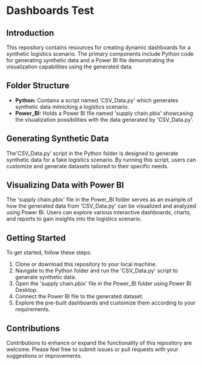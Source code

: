 # Dashboards Test

## Introduction

This repository contains resources for creating dynamic dashboards for a synthetic logistics scenario. 
The primary components include Python code for generating synthetic data and a Power BI file demonstrating the visualization capabilities using the generated data.

## Folder Structure

- **Python:** Contains a script named 'CSV_Data.py' which generates synthetic data mimicking a logistics scenario.
- **Power_BI:** Holds a Power BI file named 'supply chain.pbix' showcasing the visualization possibilities with the data generated by 'CSV_Data.py'.

## Generating Synthetic Data

The'CSV_Data.py' script in the Python folder is designed to generate synthetic data for a fake logistics scenario. By running this script, users can customize and generate datasets tailored to their specific needs.

## Visualizing Data with Power BI

The 'supply chain.pbix' file in the Power_BI folder serves as an example of how the generated data from 'CSV_Data.py' can be visualized and analyzed using Power BI. Users can explore various interactive dashboards, charts, and reports to gain insights into the logistics scenario.

## Getting Started

To get started, follow these steps:

1. Clone or download this repository to your local machine.
2. Navigate to the Python folder and run the 'CSV_Data.py' script to generate synthetic data.
3. Open the 'supply chain.pbix' file in the Power_BI folder using Power BI Desktop.
4. Connect the Power BI file to the generated dataset.
5. Explore the pre-built dashboards and customize them according to your requirements.

## Contributions

Contributions to enhance or expand the functionality of this repository are welcome. Please feel free to submit issues or pull requests with your suggestions or improvements.
